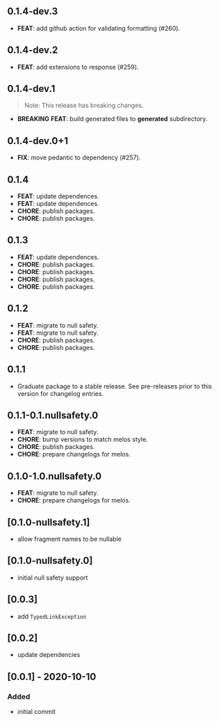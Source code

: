 ## 0.1.4-dev.3

 - **FEAT**: add github action for validating formatting (#260).

## 0.1.4-dev.2

 - **FEAT**: add extensions to response (#259).

## 0.1.4-dev.1

> Note: This release has breaking changes.

 - **BREAKING** **FEAT**: build generated files to __generated__ subdirectory.

## 0.1.4-dev.0+1

 - **FIX**: move pedantic to dependency (#257).

## 0.1.4

 - **FEAT**: update dependences.
 - **FEAT**: update dependences.
 - **CHORE**: publish packages.
 - **CHORE**: publish packages.

## 0.1.3

 - **FEAT**: update dependences.
 - **CHORE**: publish packages.
 - **CHORE**: publish packages.
 - **CHORE**: publish packages.
 - **CHORE**: publish packages.

## 0.1.2

 - **FEAT**: migrate to null safety.
 - **FEAT**: migrate to null safety.
 - **CHORE**: publish packages.
 - **CHORE**: publish packages.

## 0.1.1

 - Graduate package to a stable release. See pre-releases prior to this version for changelog entries.

## 0.1.1-0.1.nullsafety.0

 - **FEAT**: migrate to null safety.
 - **CHORE**: bump versions to match melos style.
 - **CHORE**: publish packages.
 - **CHORE**: prepare changelogs for melos.

## 0.1.0-1.0.nullsafety.0

 - **FEAT**: migrate to null safety.
 - **CHORE**: prepare changelogs for melos.

## [0.1.0-nullsafety.1]

- allow fragment names to be nullable

## [0.1.0-nullsafety.0]

- initial null safety support

## [0.0.3]

- add `TypedLinkException`

## [0.0.2]

- update dependencies

## [0.0.1] - 2020-10-10

### Added

- initial commit

